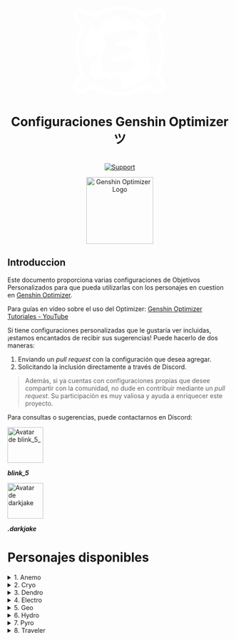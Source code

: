 <br />
<div align="center">
  <a href="https://discord.gg/excelverso-2-0-1104977284609343558">
    <svg
  xmlns="http://www.w3.org/2000/svg"
  width="206"
  height="206"
  fill="none"
  viewBox="0 0 1022.26 994.72"
>
  <path
    fill="white"
    d="M.25 895.84c-.74-44.94 28.67-81.82 52-117.58 27.52-37.38 6.23-66.72-7.59-103.59a502.67 502.67 0 0 1-24.24-88.72c-5-30.37-6.14-61.14-6.68-91.84 1.63-25.59 1.27-51.19 5.85-76.58 5.19-36.56 15.92-72 29-106.48 6.6-15.52 15.3-30.93 17-47.89 1.8-13.35-1.81-26.78-9.47-38-10-18-23.48-33.66-33.83-51.4-9.94-18.18-20.2-37.25-22.06-58.08 1-12.12-1.88-25 1.63-36.67 12.75-42.22 59.94-58.46 99.82-46.86 37.84 8.22 69 33.26 105.22 45.54 32.53 9 60.69-15.85 88.44-28.79 36.62-16.96 75.08-30.64 114.97-37.49C438.63 4.6 467.99 3.02 496.53 0c33.7-.08 67.11 2.81 100.38 7.43 44.42 6.42 87.6 20.51 129.09 37.46 21.78 8.55 40.81 23.32 63.2 30.2 20.13 7.5 40.83-3 58.17-13 16.5-8.71 33-17.6 50.44-24.24 64.1-26.12 131.61-1.46 123.77 76.9-4.23 42.61-34.56 74.62-54.8 110.34-15.85 24.4-5.44 49.1 5.16 73 22.93 51.87 35.12 108 38.91 164.24 1.36 61.47-.14 123.7-19.62 182.58-5 20.12-13.22 39.08-21.19 58.07-8.65 18.25-16.87 39.14-9.71 59 17.73 39.65 54.46 71.19 60.31 116.11 7.81 45.24-12.44 87.5-61.93 92.37-29.64 3.11-59.45-7-85.08-21.49-67.81-37.25-70.38-40.06-139.48-2.65-46 22.75-95.76 37.32-146.37 44.86-37.61 5.59-75.86 2.49-113.86 3.23-12.82-.73-25.74-1.4-38.45-3.69-59.56-8.31-116.72-28.74-169.3-58-24.52-16-51.62-18.89-77.67-4.32-34.19 16.66-67.93 37.66-106.52 41.24-46.46 4.76-83.67-26-81.71-73.85Zm897.07-141.65c25-39.27 45.37-81.35 58.23-126 2.18-13.77 8.34-26.62 9.16-40.47 3.32-12.49 5.46-25.2 4.62-38.23 5.18-29.58 1.53-60.27 2.56-90.37.37-5.24-3.12-9.73-2.55-15 .23-5.93.12-11.88-1.91-17.5-1-20.14-7.67-39.13-11.88-58.85-.47-2.21-2-4.05-1.83-6.4-.37-5.74-4.48-10.15-5.84-15.61-3.81-12.26-7.46-24.76-13.42-36.13-8.09-15.71-15.18-32.07-25-46.77-1-6.68-12-11.84-10-18.16 14.37-17.1 27.7-34.94 40.64-53.15 13.77-16.53 24.11-35.14 35.29-53.3 9.84-16.54 10.1-27.23 9.31-46.46-1.91-38.72-49.58-26.44-73.78-17.74-27.81 12.55-53.23 29.14-79.72 44-6.28 5-14.21 7.19-20.54 12.17-3.42 1.74-7.49 7.06-11.37 6-24.76-16.73-48.08-36.12-75.16-48.7-10.82-3.43-20.1-10.57-31.17-13.25-14.42-4.06-28.33-9.3-42.52-13.9-13.66-3.93-27.36-9.24-41.54-10.56-13.5-1.15-25.67-6.63-39.66-4.81-4 .67-7.4-1-11.21-1.82-5.52-1.23-11.17.2-16.63-1.49-16.86-4.14-34.82-1-52.08-1.93-8.91.59-17.35 4-26.49 2.9-7.2 1.1-13.93 3.11-21.28 2.33a661.62 661.62 0 0 0-73 16.81c-16.39 6.81-34 11.21-50.31 18.94-10.43 6-21 11.92-31.91 17.21-9.53 4.06-17.29 11.39-26.58 15.89-64 41.6-19.12 28.39-63.92 6.7-34.78-16.67-105-68.79-142.16-52.2-14.55 5-20.27 21.27-19 35.59.45 19.37 11.8 35.82 21.08 52.07 10.21 14.74 19.39 30.26 31.61 43.26 7.75 11.26 15.3 22.89 25.12 32.48 20.43 24.32 10.13 10.76-1.89 37.51-6.67 12.7-10.56 26.63-18.55 38.69-8.89 16.1-13.77 34.57-20.15 51.87-5.38 15.46-7.67 31.91-11.71 47.72-3.13 7.17-1.83 15.17-3.83 22.53-2.51 6.77-.07 14.1-2 20.89-2.34 5.9-1.39 12.33-1.58 18.52.88 25.46-1.81 51.48 1.12 76.69 4.35 52.13 20.37 102.63 41.5 150.45 8.81 16.79 18.3 33.12 27.73 49.55 1.62 2.45 1.78 3.09-.08 4.93-8.24 10-16 20.21-24.37 30.09-11.24 16.23-24.54 31.2-34 48.48-10.12 15.45-21.41 31-26.23 49-2.45 10.58-.88 21.72-1.12 32.51.19 6.48 2.59 12.07 8.11 16.06 23.74 14.44 53.61 2.58 76.11-9 22.26-12 46.1-21.52 67.19-35.44 51.08-26.21 19.55-32.34 60.66-5.82 32.28 21.74 67.67 39 103.73 53.54 27.34 10.65 55.84 15.75 84.52 21.6 40.49 7.75 82.52 3.13 123.79 4.3 71.43-9.19 141.8-31.53 202.68-71.07 57.12-35.36 16.58-30.21 68.52-4.63 17.93 11.32 36.58 21.27 55.13 31.48 8.27 6.3 18.12 9 27.37 13.26 4.25 2.14 8.37 4.7 13.35 5 18.24 5.37 52.88 7.71 56-17.09.2-12.72 1.73-25.68-2.46-38-20.14-45.3-54.44-82.64-84.7-121.17Z"
  ></path>
  <path
    fill="white"
    d="M99.48 499.06c-.34-18.83 2.81-37.28 3-56.11 4.26-20.39 6.83-41.35 13.9-61.07 4.18-10.51 5.05-22.26 10.54-32.27a127.59 127.59 0 0 0 6.51-14.41c5.62-11.61 9.34-24.36 17.08-34.78 4.84-7.28 9.54-14.85 12.56-23.08 1.74-6.22 8.48-14.43 15.15-9.51 6 1.37-3.84-8.83 2.48-14.9 4.1-5.3 7.27-11.28 11.82-16.24 3-5.63 5-11.82 10.33-15.87 8.75-7.69 18-.76 25.3 5.23 9.46 7.35 4.27 20.78 7.92 30.61 2.16 4.41 2.16 12.82 8.46 13.11 7.46.16 14.25-3.27 21.56-4.18 9.84-2.5 22.92-2.46 25.78-14.46 5.17-13.62 5.14-28.67 11.9-41.82a64.54 64.54 0 0 0 5.59-19.25c1.07-16.36 11.36-23.48 24.42-31.17 3.55-2.71 6.86-5.72 10.72-8 5.72-5.08 13.44-14.65 21.24-7.23 4.52 4 8.9 8.8 15.15 9.57 10.64.85 41.46 5.46 45.74-6.95 2.46-11.09 8.3-20.6 12.36-31.05 2-9.19 10.49-9 17.67-5.77 20.3 8.6 41.46 15.05 61.3 24.8 12.71 7.41 16.91 22.53 26.27 33.08 12.26 14.62 60.54 5.05 81.19 9.18 15.79.66 39.36 31 54.75 40.46 5.29 3.33 7.71 3.41 12.59-.41 5.8-5.14 13.16-7.82 19.28-12.44 14.33-12.09 7.75-15.2-6-23.17-9.17-7.24-18.52-14.72-27.6-22.13-5.92-7.25 11.3-17.44 15.47-23.76a14 14 0 0 1 17.19-1.86c23.22 15.75 48 29.36 69.42 47.57 17.73 19.27 39.65 34.59 55.38 55.62 4.29 8.14 12.52 13.41 16.3 21.75a14.32 14.32 0 0 0 3.57 5.05c5.89 5.2 10.45 13.11 6 20.68-16.65 31.21-19.93 28.11-48.29 12.66-8.75-1.76-17.65 4.77-25.37 8.37-14.9 8 19.9 39.77 15.72 56-2.38 35.47 17.72 33.05-11.66 61.78-9.71 13.94 39.33 30.23 25.77 53.43-11.45 27.61-15.39 23 1.84 50.44 8.43 12.1 26.91 7.23 37.34 16.28 4.14 7.71 1.81 17.76 4.22 26.22 3.48 15.78-17.14 18.8-26.41 26.71-7.52 7.11 2.92 25.14 2.4 35.35 2.37 10.23 1.23 22.16 8.3 30.57 9.28 14.76 16.24 30.74 25.42 45.58 4 9.2-10.66 19.07-14 27.44-8.62 10.67-17.78-11.06-24.72-15.31-4-4.6-6.09-.77-3.24 2.77 5 8 13.31 14.37 16.77 23.1 3.43 11.29-21.18 28.56-27.3 38.82-59.5 62.81-138.61 107.68-224 123.42-8.49 1.57-17 2.72-25.62 3.57-9 1.1-19.87 4.21-25-5.76-11.33-17.17-10.22-39.21-4.78-58.23 2.94-18.26-30-33.53 3.16-40.87 3.59-.6 12.6-4 8.79-8.63-4.25-5.6-9-14.84-17.24-10.77-25 10.37-34.33-.65-57.32-5.32-8.91 1.21-20-3-27.45 3.07-9.48 10.19-17 21.91-27.34 31.38-9.43 9.21-22.23-7.1-31.62-10.27-11.06-5.69-22.6-10.42-33.52-16.42-7-1.81-17.43-11.41-23.6-4.6-16.18 27.74-11.37 20.57-43 21.56-9.5-.8-15.68 6.67-23.27 11-10.11 8.57-14.47 6.89-24.35-2.34a214 214 0 0 1-27.7-26.4c-16-18.47-39.06-36.42-44.62-60.69 3.94-10.21 9.14-20.24 12.24-30.69 1.76-8.09 4.34-16 5.52-24.25 3.65-11.94-3.19-33.1 8.94-39.23 22-11.35 37.2-11.48 46.49-37.42 4.76-18.53 29.62-35.76 24.26-55-4.7-12.54-.14-27.08-6.76-38.87-3.91-4.91-11.16-21.7-16.91-10.2-24.83 40.24 7 57.44-37.74 66.5-12.64 4.2-26.12 4.63-39.35 4.16-10.93 0-19.32-7.93-27.45-14.31-29.36-22.99-41.84-4.65-39.84-49.42Zm343.88 124.39v.06c-11.58.62-22.95-1-34.41-2.11-5.9.49-4.53-4.35-2.81-8.11a290.38 290.38 0 0 1 14.16-29.82c6.84-11.91 13.9-23.73 21.59-35.11 1.34-2.23 3.78-2.25 5.94-1.44 6 2.47 12.7 1 19 1.83 7.12-.25 14.3 3.54 21.16 2.58a14.73 14.73 0 0 1 6.09-1.15c7.94-.56 16.15 1.37 23.8-1.41a5.54 5.54 0 0 1 5.11.27c45.1 8.62 84.84-21.43 120.08-45.52 8.73-6.22 5.39-19.34 2-27.32-1.67-4.67-14.2-3.18-19.32-9-9.19-7.7-16.88-17.05-25.75-25.11-3.43-3.19-3.48-3.14-1.76-7.73 3-6.69-16.89-2.41-20.46-3.05-30.75 1.61-61.49 6.6-92.3 4.71-4.18-1.29-12.45 1.26-13.37-4.4-1-7.12-.22-14.42-2.64-21.34a1.41 1.41 0 0 1 .67-1.66c5.82-3.89 13.88-3.19 19.53-7.37 4.7-3.42 4.8-3 11.21-3 11.15.63 21.23-6.35 32.5-3.87 7.68.39 13.68-6.45 20.89-8.61a183.33 183.33 0 0 1 42.1-12.37c38.57-7.83 83-8.38 112.42-38.46 4.71-6.26 14-13.72 13.43-21.76-3.57-8.36 7.62-21.78-3.56-25.89-14.1-6.59-28-14.78-37.58-27.38-7.44-11.15-3.06-2.58-11.33-4.64-8.32-3.85-3 6.15-8.5 4.42-2.15-1.45-3.59-3.74-6.53-3.55-2.46-.57-4.64-2.37-7.33-1.61-10.12 2.27-20.38 3.35-30.6 5.24-27 3.66-54.26 6.28-81.1 10.85-44 5.85-85.71 22.12-129.24 30-26.6 5-55.69 14.9-71.58 38.2-1.74 5.1 2.66 10.77 2.68 16.11 2 11.17 2.57 22.53 5 33.62 2.78 13.65 6.68 27.59 14.95 39 2.69 4.72 10 8 7.47 14.28-8.46 23.33-22 44.27-31.47 67.16a259.93 259.93 0 0 0-10.07 26.41c-.46 1.49-1.07 2.69-2.73 3-3.68.3-4.72 3.81-7 6a5.44 5.44 0 0 0-2.15 5c.66 6.29-2.79 12.11-5.75 17.46-20.47 28.6-7.11 65.88-2.71 97.6 4.55 36 3.12 13.32 14.24 34.21 12.7 28.57 49.29 35.25 77.24 38.3 36.51 4.47 73.07-1.38 109-7.37a15.57 15.57 0 0 1 9.43.12c7.22 2.44 14.58 1.71 21.82.37 9.56-1.86 19.1-3.27 28.7-5 40.36-5.25 85.16-14.91 109.83-50.72 24.89-38.69 5.82-7.91 1.37-41-1.8-9.11-9.19-4-14.45-8.33-7.19-5.06-11.51-13.23-17.32-19.72-10.21-14.38-21.5-5.36-35.1-3.08-16.84 3.11-34.22 4.69-50.13 11.7-7.86 3-16.47 1-24.68 1.57-7-.21-13.95 1.7-21 1.82-22.91 2.32-45.57 6.93-68.68 6.12ZM180.76 820.88c-4.33 5.64-12.83 6.36-18 11.36-8.38 8.06-19.82 10.55-30.08 15.15-3.54.81-12.82 5.15-8-2.38a60 60 0 0 1 10.47-16.47c30.13-41.52 16.43-39.61 45.61-7.66ZM886.3 162.04c-5 11.36-13 21.73-19.72 32.31-4 9.89-16.2-14.4-20.86-17a2 2 0 0 1 1-3.36c8.44-.56 35.04-21.46 39.58-11.95ZM161.45 194.82c-13-18.71-40.56-57.58 3.56-25.85 2.57 3.4 16.37 5.93 12.79 10.66-1.4 1.86-2.54 4.2-4.39 5.63-4.85 2.21-7.83 6.57-11.96 9.56ZM857.6 807.78c5.41 6.9 8.31 15.55 12.26 23.43 1 3.61-6.75.71-8.18-.3-3.16-1.06-22-6-17.43-10.71 4.52-3.94 8.25-9.48 13.35-12.42ZM146.82 769.36c-2.63 6.2-7.46 11.88-11.88 17.16-6.69 7-11.21 16-18.25 22.64-10 6.84 3.75-10.11 5.34-11.95 1.99-2.64 23.6-33.14 24.79-27.85ZM174.29 858.26c8.74-6.44 16.54-12.33 26.38-16.84 4.43-2.4 7.17 0 2.71 3.44-8.84 6.88-16.75 15.45-29.09 13.4ZM174.75 143.51c1.67 1.48 3.3 3.53 5.56 1.45s4.17 1.21 6.56 1c5.62 0 10.57 4.53 12.5 9.48-3.42 7.42-20.37-8.62-24.85-11.49Z"
  ></path>
</svg>
  </a>

  <h1 align="center">Configuraciones Genshin Optimizer ツ</h3>

  <p align="center">
    <br />
    <a href="https://discord.gg/excelverso-2-0-1104977284609343558">
      <img src="https://img.shields.io/discord/1104977284609343558?color=4eb9a0&label=.gg%2Fexcelverso&logo=discord&style=for-the-badge" alt="Support"/>
    </a>
    <br />
  </p>
</div>

<div style="text-align: center;">
  <img src="https://frzyc.github.io/genshin-optimizer/assets/go-yquJmXFB.png" alt="Genshin Optimizer Logo" width="150" height="150">
</div>

## Introduccion

Este documento proporciona varias configuraciones de Objetivos Personalizados para que pueda utilizarlas con los personajes en cuestion en [Genshin Optimizer](https://frzyc.github.io/genshin-optimizer/#/).

Para guías en vídeo sobre el uso del Optimizer: [Genshin Optimizer Tutoriales - YouTube](https://www.youtube.com/playlist?list=PLcVsEMZO5IVFQdeh8zteZwiNchObfQ684)

Si tiene configuraciones personalizadas que le gustaría ver incluidas, ¡estamos encantados de recibir sus sugerencias! Puede hacerlo de dos maneras:

1. Enviando un _pull request_ con la configuración que desea agregar.
2. Solicitando la inclusión directamente a través de Discord.

> Además, si ya cuentas con configuraciones propias que desee compartir con la comunidad, no dude en contribuir mediante un _pull request_. Su participación es muy valiosa y ayuda a enriquecer este proyecto.

Para consultas o sugerencias, puede contactarnos en Discord:

<div>
  <a href="https://discord.com/users/351091632378216458">
    <img src="https://cdn.discordapp.com/avatars/351091632378216458/338809c2f4ad5245e3dda5b8f6b3a9b9.webp?size=160" alt="Avatar de blink_5_" width="80" height="80">
  </a>

**_blink_5_**

</div>

<div>
  <a href="https://discord.com/users/723426524585525300">
    <img src="https://cdn.discordapp.com/avatars/723426524585525300/92376a2e2c979f39a7184fdf652ba55e.webp?size=160" alt="Avatar de darkjake" width="80" height="80">
  </a>

**_.darkjake_**

</div>

# Personajes disponibles

<details><summary>1. Anemo</summary>

- [ ] Chasca
- [ ] Faruzan
- [ ] Jean
- [ ] Kadehara Kazuha
- [ ] Lynette
- [ ] Sayu
- [ ] Shinkanoin Heizou
- [ ] Sucrose
- [ ] Venti
- [ ] Wanderer
- [ ] Xianyun
- [ ] Xiao
</details>

<details><summary>2. Cryo</summary>

- [ ] Chongyun
- [ ] Diona
- [ ] Eula
- [ ] Freminet
- [ ] Ganyu
- [ ] Kaeya
- [ ] Kamisato Ayaka
- [ ] Layla
- [ ] Mika
- [ ] Qiqi
- [ ] Rosaria
- [ ] Shenhe
- [ ] Wriothesley
</details>

<details><summary>3. Dendro</summary>

- [ ] Alhaitham
- [ ] Baizhu
- [ ] Collei
- [ ] Emilie
- [ ] Kaveh
- [ ] Kinich
- [ ] Kirara
- [ ] Nahida
- [ ] Tighnari
- [ ] Yaoyao
</details>

<details><summary>4. Electro</summary>

- [ ] Beidou
- [ ] Clorinde
- [ ] Cyno
- [ ] Dori
- [ ] Fischl
- [ ] Keqing
- [ ] KUjou Sara
- [ ] Kuki Shinobu
- [ ] Lisa
- [ ] Ororon
- [ ] Raiden Shogun
- [ ] Razor
- [ ] Sethos
- [ ] Yae Miko
</details>

<details><summary>5. Geo</summary>

- [ ] Albedo
- [ ] Arataki Itto
- [ ] Chiori
- [ ] Gorou
- [ ] Kachina
- [ ] Navia
- [ ] Ningguang
- [ ] Noelle
- [ ] Xilonen
- [ ] Yun Jin
- [ ] Zhongli
</details>

<details><summary>6. Hydro</summary>

- [ ] Barbara
- [ ] Candace
- [ ] Furina
- [ ] Kamisato Ayato
- [ ] Mona
- [ ] Mualani
- [ ] Neuvillette
- [ ] Nilou
- [ ] Sangonomiya Kokomi
- [ ] Sigewinne
- [ ] Tartaglia
- [ ] Xingqiu
- [ ] Yelan
</details>

<details><summary>7. Pyro</summary>

- [ ] Amber
- [ ] Arlecchino
- [ ] Bennett
- [ ] Chevreuse
- [ ] Dehya
- [ ] Diluc
- [ ] Gaming
- [ ] Hu Tao
- [ ] Klee
- [ ] Liney
- [ ] Thoma
- [ ] Xiangling
- [ ] Xinyan
- [ ] Yanfei
- [ ] Yoimiya
</details>

<details><summary>8. Traveler</summary>

- [ ] Anemo
- [ ] Cryo
- [ ] Dendro
- [ ] Electro
- [ ] Geo
- [ ] Hydro
- [ ] Pyro
</details>
